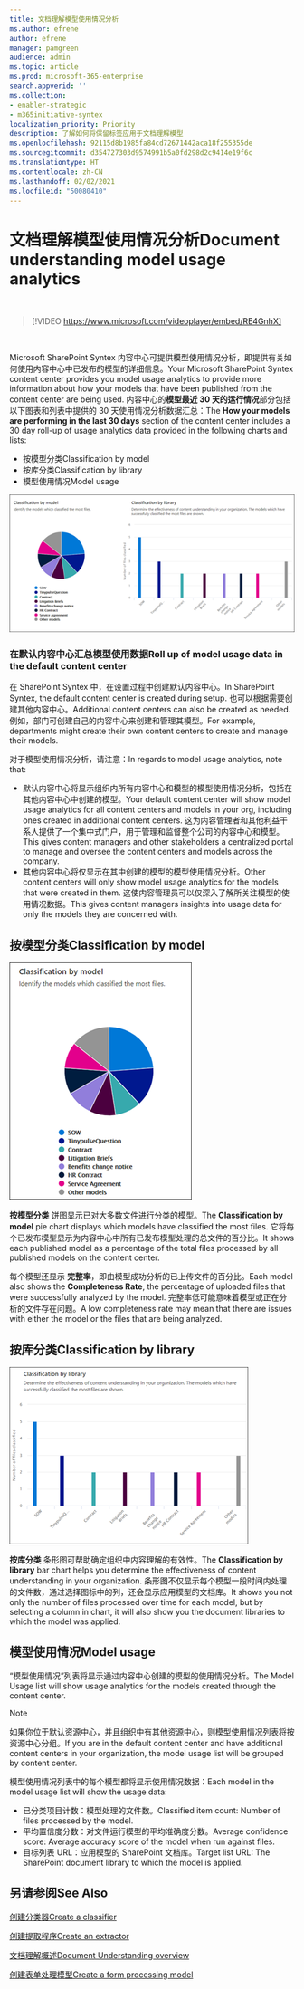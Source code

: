```yaml
---
title: 文档理解模型使用情况分析
ms.author: efrene
author: efrene
manager: pamgreen
audience: admin
ms.topic: article
ms.prod: microsoft-365-enterprise
search.appverid: ''
ms.collection:
- enabler-strategic
- m365initiative-syntex
localization_priority: Priority
description: 了解如何将保留标签应用于文档理解模型
ms.openlocfilehash: 92115d8b1985fa84cd72671442aca18f255355de
ms.sourcegitcommit: d354727303d9574991b5a0fd298d2c9414e19f6c
ms.translationtype: HT
ms.contentlocale: zh-CN
ms.lasthandoff: 02/02/2021
ms.locfileid: "50080410"
---
```

# <a name="document-understanding-model-usage-analytics"></a><span data-ttu-id="4d4ba-103">文档理解模型使用情况分析</span><span class="sxs-lookup"><span data-stu-id="4d4ba-103">Document understanding model usage analytics</span></span>

</br>

> [!VIDEO https://www.microsoft.com/videoplayer/embed/RE4GnhX]  

</br>


<span data-ttu-id="4d4ba-104">Microsoft SharePoint Syntex 内容中心可提供模型使用情况分析，即提供有关如何使用内容中心中已发布的模型的详细信息。</span><span class="sxs-lookup"><span data-stu-id="4d4ba-104">Your Microsoft SharePoint Syntex content center provides you model usage analytics to provide more information about how your models that have been published from the content center are being used.</span></span> <span data-ttu-id="4d4ba-105">内容中心的<b>模型最近 30 天的运行情况</b>部分包括以下图表和列表中提供的 30 天使用情况分析数据汇总：</span><span class="sxs-lookup"><span data-stu-id="4d4ba-105">The <b>How your models are performing in the last 30 days</b> section of the content center includes a 30 day roll-up of usage analytics data provided in the following charts and lists:</span></span>

- <span data-ttu-id="4d4ba-106">按模型分类</span><span class="sxs-lookup"><span data-stu-id="4d4ba-106">Classification by model</span></span>
- <span data-ttu-id="4d4ba-107">按库分类</span><span class="sxs-lookup"><span data-stu-id="4d4ba-107">Classification by library</span></span>
- <span data-ttu-id="4d4ba-108">模型使用情况</span><span class="sxs-lookup"><span data-stu-id="4d4ba-108">Model usage</span></span> 

 ![模型分析](../media/content-understanding/model-analytics.png) </br>

### <a name="roll-up-of-model-usage-data-in-the-default-content-center"></a><span data-ttu-id="4d4ba-110">在默认内容中心汇总模型使用数据</span><span class="sxs-lookup"><span data-stu-id="4d4ba-110">Roll up of model usage data in the default content center</span></span>

<span data-ttu-id="4d4ba-111">在 SharePoint Syntex 中，在设置过程中创建默认内容中心。</span><span class="sxs-lookup"><span data-stu-id="4d4ba-111">In SharePoint Syntex, the default content center is created during setup.</span></span> <span data-ttu-id="4d4ba-112">也可以根据需要创建其他内容中心。</span><span class="sxs-lookup"><span data-stu-id="4d4ba-112">Additional content centers can also be created as needed.</span></span> <span data-ttu-id="4d4ba-113">例如，部门可创建自己的内容中心来创建和管理其模型。</span><span class="sxs-lookup"><span data-stu-id="4d4ba-113">For example, departments might create their own content centers to create and manage their models.</span></span> 

<span data-ttu-id="4d4ba-114">对于模型使用情况分析，请注意：</span><span class="sxs-lookup"><span data-stu-id="4d4ba-114">In regards to model usage analytics, note that:</span></span>

- <span data-ttu-id="4d4ba-115">默认内容中心将显示组织内所有内容中心和模型的模型使用情况分析，包括在其他内容中心中创建的模型。</span><span class="sxs-lookup"><span data-stu-id="4d4ba-115">Your default content center will show model usage analytics for all content centers and models in your org, including ones created in additional content centers.</span></span> <span data-ttu-id="4d4ba-116">这为内容管理者和其他利益干系人提供了一个集中式门户，用于管理和监督整个公司的内容中心和模型。</span><span class="sxs-lookup"><span data-stu-id="4d4ba-116">This gives content managers and other stakeholders a centralized portal to manage and oversee the content centers and models across the company.</span></span>  
- <span data-ttu-id="4d4ba-117">其他内容中心将仅显示在其中创建的模型的模型使用情况分析。</span><span class="sxs-lookup"><span data-stu-id="4d4ba-117">Other content centers will only show model usage analytics for the models that were created in them.</span></span> <span data-ttu-id="4d4ba-118">这使内容管理员可以仅深入了解所关注模型的使用情况数据。</span><span class="sxs-lookup"><span data-stu-id="4d4ba-118">This gives content managers insights into usage data for only the models they are concerned with.</span></span>


## <a name="classification-by-model"></a><span data-ttu-id="4d4ba-119">按模型分类</span><span class="sxs-lookup"><span data-stu-id="4d4ba-119">Classification by model</span></span>

   ![总模型百分比](../media/content-understanding/total-model-percentage.png) </br>

<span data-ttu-id="4d4ba-121">**按模型分类** 饼图显示已对大多数文件进行分类的模型。</span><span class="sxs-lookup"><span data-stu-id="4d4ba-121">The **Classification by model** pie chart displays which models have classified the most files.</span></span> <span data-ttu-id="4d4ba-122">它将每个已发布模型显示为内容中心中所有已发布模型处理的总文件的百分比。</span><span class="sxs-lookup"><span data-stu-id="4d4ba-122">It shows each published model as a percentage of the total files processed by all published models on the content center.</span></span>

<span data-ttu-id="4d4ba-123">每个模型还显示 **完整率**，即由模型成功分析的已上传文件的百分比。</span><span class="sxs-lookup"><span data-stu-id="4d4ba-123">Each model also shows the **Completeness Rate**, the percentage of uploaded files that were successfully analyzed by the model.</span></span> <span data-ttu-id="4d4ba-124">完整率低可能意味着模型或正在分析的文件存在问题。</span><span class="sxs-lookup"><span data-stu-id="4d4ba-124">A low completeness rate may mean that there are issues with either the model or the files that are being analyzed.</span></span>

## <a name="classification-by-library"></a><span data-ttu-id="4d4ba-125">按库分类</span><span class="sxs-lookup"><span data-stu-id="4d4ba-125">Classification by library</span></span>

   ![处理的文件](../media/content-understanding/files-processed-over-time.png) </br>

<span data-ttu-id="4d4ba-127">**按库分类** 条形图可帮助确定组织中内容理解的有效性。</span><span class="sxs-lookup"><span data-stu-id="4d4ba-127">The **Classification by library** bar chart helps you determine the effectiveness of content understanding in your organization.</span></span>  <span data-ttu-id="4d4ba-128">条形图不仅显示每个模型一段时间内处理的文件数，通过选择图标中的列，还会显示应用模型的文档库。</span><span class="sxs-lookup"><span data-stu-id="4d4ba-128">It shows you not only the number of files processed over time for each model, but by selecting a column in chart, it will also show you the document libraries to which the model was applied.</span></span>


## <a name="model-usage"></a><span data-ttu-id="4d4ba-129">模型使用情况</span><span class="sxs-lookup"><span data-stu-id="4d4ba-129">Model usage</span></span>

<span data-ttu-id="4d4ba-130">“模型使用情况”列表将显示通过内容中心创建的模型的使用情况分析。</span><span class="sxs-lookup"><span data-stu-id="4d4ba-130">The Model Usage list will show usage analytics for the models created through the content center.</span></span>  

> [!NOTE]
> <span data-ttu-id="4d4ba-131">如果你位于默认资源中心，并且组织中有其他资源中心，则模型使用情况列表将按资源中心分组。</span><span class="sxs-lookup"><span data-stu-id="4d4ba-131">If you are in the default content center and have additional content centers in your organization, the model usage list will be grouped by content center.</span></span>

<span data-ttu-id="4d4ba-132">模型使用情况列表中的每个模型都将显示使用情况数据：</span><span class="sxs-lookup"><span data-stu-id="4d4ba-132">Each model in the model usage list will show the usage data:</span></span>

- <span data-ttu-id="4d4ba-133">已分类项目计数：模型处理的文件数。</span><span class="sxs-lookup"><span data-stu-id="4d4ba-133">Classified item count: Number of files processed by the model.</span></span>
- <span data-ttu-id="4d4ba-134">平均置信度分数：对文件运行模型的平均准确度分数。</span><span class="sxs-lookup"><span data-stu-id="4d4ba-134">Average confidence score: Average accuracy score of the model when run against files.</span></span>
- <span data-ttu-id="4d4ba-135">目标列表 URL：应用模型的 SharePoint 文档库。</span><span class="sxs-lookup"><span data-stu-id="4d4ba-135">Target list URL: The SharePoint document library to which the model is applied.</span></span>



## <a name="see-also"></a><span data-ttu-id="4d4ba-136">另请参阅</span><span class="sxs-lookup"><span data-stu-id="4d4ba-136">See Also</span></span>
[<span data-ttu-id="4d4ba-137">创建分类器</span><span class="sxs-lookup"><span data-stu-id="4d4ba-137">Create a classifier</span></span>](create-a-classifier.md)

[<span data-ttu-id="4d4ba-138">创建提取程序</span><span class="sxs-lookup"><span data-stu-id="4d4ba-138">Create an extractor</span></span>](create-an-extractor.md)

[<span data-ttu-id="4d4ba-139">文档理解概述</span><span class="sxs-lookup"><span data-stu-id="4d4ba-139">Document Understanding overview</span></span>](document-understanding-overview.md)

[<span data-ttu-id="4d4ba-140">创建表单处理模型</span><span class="sxs-lookup"><span data-stu-id="4d4ba-140">Create a form processing model</span></span>](create-a-form-processing-model.md)  
